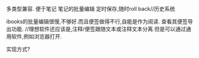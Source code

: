 多类型兼容.
便于笔记
笔记的批量编辑
定时保存,随时roll back//历史系统


ibooks的批量编辑很慢,不够好.而且便签做得不行,自能是作为阅读. 查看其便签导出功能.
//理想软件还应该是,注释/便签跟随文本或注释文本分离.但是可以通过通用软件,例如浏览器打开. 

实现方式?
